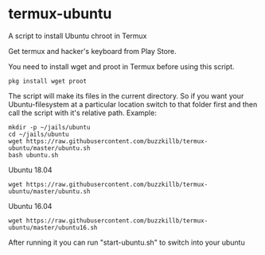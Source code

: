 # termux-ubuntu

A script to install Ubuntu chroot in Termux  

Get termux and hacker's keyboard from Play Store.  

You need to install wget and proot in Termux before using this script.

```
pkg install wget proot
```

The script will make its files in the current directory. So if you want your Ubuntu-filesystem at a particular location switch to that folder first and then call the script with it's relative path. Example:
```
mkdir -p ~/jails/ubuntu
cd ~/jails/ubuntu
wget https://raw.githubusercontent.com/buzzkillb/termux-ubuntu/master/ubuntu.sh
bash ubuntu.sh
```
Ubuntu 18.04
```
wget https://raw.githubusercontent.com/buzzkillb/termux-ubuntu/master/ubuntu.sh
```

Ubuntu 16.04
```
wget https://raw.githubusercontent.com/buzzkillb/termux-ubuntu/master/ubuntu16.sh
```

After running it you can run "start-ubuntu.sh" to switch into your ubuntu

